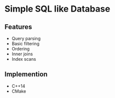 # Simple SQL like Database
## Features
* Query parsing
* Basic filtering
* Ordering
* Inner joins
* Index scans
 
 ## Implemention
 * C++14
 * CMake
